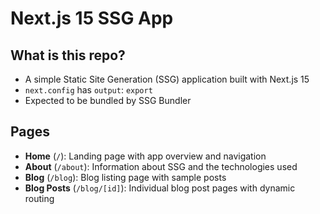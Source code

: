 # Next.js 15 SSG App

## What is this repo?
- A simple Static Site Generation (SSG) application built with Next.js 15
- `next.config` has `output`: `export`
- Expected to be bundled by SSG Bundler

## Pages

- **Home** (`/`): Landing page with app overview and navigation
- **About** (`/about`): Information about SSG and the technologies used
- **Blog** (`/blog`): Blog listing page with sample posts
- **Blog Posts** (`/blog/[id]`): Individual blog post pages with dynamic routing
